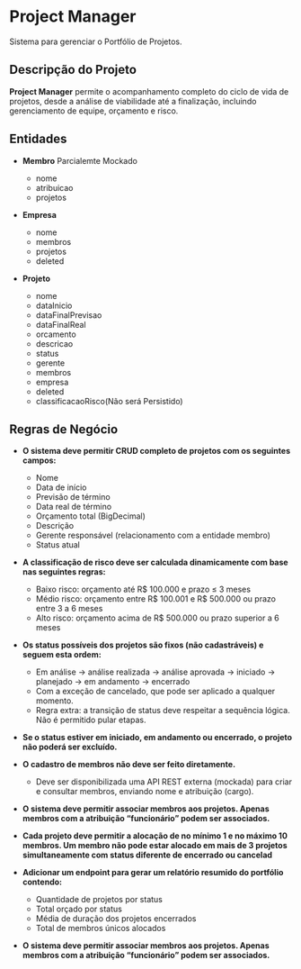# Project Manager 
Sistema para gerenciar o Portfólio de Projetos.

## Descripção do Projeto
**Project Manager** permite o acompanhamento completo do ciclo de vida de projetos, desde a análise de viabilidade até a finalização, incluindo gerenciamento de equipe, orçamento e risco.

## Entidades
* **Membro** Parcialemte Mockado
    * nome
    * atribuicao
    * projetos

* **Empresa**
    * nome
    * membros
    * projetos
    * deleted
    
* **Projeto**
    * nome
    * dataInicio
    * dataFinalPrevisao
    * dataFinalReal
    * orcamento
    * descricao
    * status     
    * gerente
    * membros
    * empresa
    * deleted
    * classificacaoRisco(Não será Persistido)

## Regras de Negócio
* **O sistema deve permitir CRUD completo de projetos com os seguintes campos:**
    * Nome
    * Data de início
    * Previsão de término
    * Data real de término
    * Orçamento total (BigDecimal)
    * Descrição
    * Gerente responsável (relacionamento com a entidade membro)
    * Status atual

* **A classificação de risco deve ser calculada dinamicamente com base nas seguintes regras:**
    * Baixo risco: orçamento até R$ 100.000 e prazo ≤ 3 meses
    * Médio risco: orçamento entre R$ 100.001 e R$ 500.000 ou prazo entre 3 a 6 meses
    * Alto risco: orçamento acima de R$ 500.000 ou prazo superior a 6 meses

* **Os status possíveis dos projetos são fixos (não cadastráveis) e seguem esta ordem:**
    * Em análise → análise realizada → análise aprovada → iniciado → planejado → em andamento → encerrado
    * Com a exceção de cancelado, que pode ser aplicado a qualquer momento.
    * Regra extra: a transição de status deve respeitar a sequência lógica. Não é permitido pular etapas.

* **Se o status estiver em iniciado, em andamento ou encerrado, o projeto não poderá ser excluído.**
* **O cadastro de membros não deve ser feito diretamente.**

    * Deve ser disponibilizada uma API REST externa (mockada) para criar e consultar membros, enviando nome e atribuição (cargo).
* **O sistema deve permitir associar membros aos projetos. Apenas membros com a atribuição “funcionário” podem ser associados.**

* **Cada projeto deve permitir a alocação de no mínimo 1 e no máximo 10 membros. Um membro não pode estar alocado em mais de 3 projetos simultaneamente com status diferente de encerrado ou cancelad**

* **Adicionar um endpoint para gerar um relatório resumido do portfólio contendo:**
    * Quantidade de projetos por status
    * Total orçado por status
    * Média de duração dos projetos encerrados
    * Total de membros únicos alocados

* **O sistema deve permitir associar membros aos projetos. Apenas membros com a atribuição “funcionário” podem ser associados.**